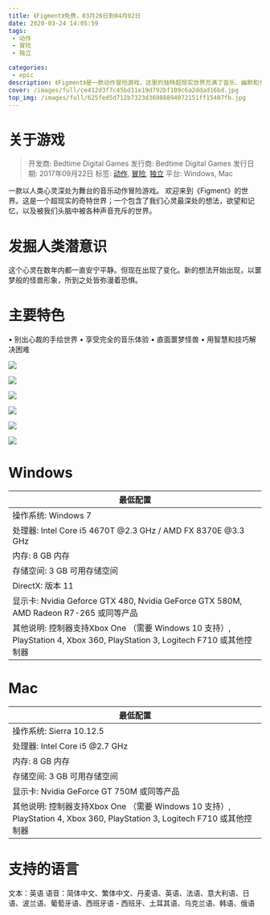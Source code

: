 ```yaml
---
title: 《Figment》免费，03月26日到04月02日
date: 2020-03-24 14:05:59
tags: 
 - 动作
 - 冒险
 - 独立

categories: 
 - epic
description: 《Figment》是一款动作冒险游戏，这里的独特超现实世界充满了音乐、幽默和多层叙事，等待你来探索。
cover: /images/full/ce412d3f7c45bd11e19d792bf109c6a2ddad16bd.jpg
top_img: /images/full/625fed5d712b7323d36988894072151ff15407fb.jpg
---
```



# 关于游戏
> 开发商: Bedtime Digital Games
> 发行商: Bedtime Digital Games
> 发行日期: 2017年09月22日
> 标签: [动作](/tags/动作 "动作"), [冒险](/tags/冒险 "冒险"), [独立](/tags/独立 "独立")
> 平台: Windows, Mac


一款以人类心灵深处为舞台的音乐动作冒险游戏。 
欢迎来到《Figment》的世界。这是一个超现实的奇特世界；一个包含了我们心灵最深处的想法，欲望和记忆，以及被我们头脑中被各种声音充斥的世界。

# 发掘人类潜意识

这个心灵在数年内都一直安宁平静。但现在出现了变化。新的想法开始出现，以噩梦般的怪兽形象，所到之处皆弥漫着恐惧。

# 主要特色

• 别出心裁的手绘世界
• 享受完全的音乐体验
• 直面噩梦怪兽
• 用智慧和技巧解决困难


![](/images/full/8965640b82772f3311142e85dd87ee03a45be43e.jpg)

![](/images/full/9c3440143b569c66df75337aea2f1b0d85ad4e78.jpg)

![](/images/full/94ffc48e71fadc4fd32eb7fc6eba5c6fca123433.jpg)

![](/images/full/d0d5bb33605800ee8a5e8e9e5b7743dc056106ff.jpg)

![](/images/full/0b9ee264b7528194fbe63f19b0f23d191c582a05.jpg)

![](/images/full/0b88cc4677539f47749ee803c4ef1a98e991e618.jpg)


# Windows


|最低配置|
|----|
|操作系统: Windows 7|
|处理器: Intel Core i5 4670T @2.3 GHz / AMD FX 8370E @3.3 GHz|
|内存: 8 GB 内存|
|存储空间: 3 GB 可用存储空间|
|DirectX: 版本 11|
|显示卡: Nvidia Geforce GTX 480, Nvidia GeForce GTX 580M, AMD Radeon R7-265 或同等产品|
|其他说明: 控制器支持Xbox One （需要 Windows 10 支持）, PlayStation 4, Xbox 360, PlayStation 3, Logitech F710 或其他控制器|
# Mac


|最低配置|
|----|
|操作系统: Sierra 10.12.5|
|处理器: Intel Core i5 @2.7 GHz|
|内存: 8 GB 内存|
|存储空间: 3 GB 可用存储空间|
|显示卡: Nvidia GeForce GT 750M 或同等产品|
|其他说明: 控制器支持Xbox One （需要 Windows 10 支持）, PlayStation 4, Xbox 360, PlayStation 3, Logitech F710 或其他控制器|


# 支持的语言
文本：英语
语音：简体中文、繁体中文、丹麦语、英语、法语、意大利语、日语、波兰语、葡萄牙语、西班牙语 - 西班牙、土耳其语、乌克兰语、韩语、俄语

